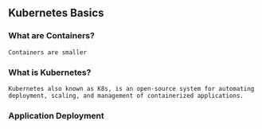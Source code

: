 
## Kubernetes Basics

### What are Containers?
    Containers are smaller 
    
### What is Kubernetes? 
    Kubernetes also known as K8s, is an open-source system for automating deployment, scaling, and management of containerized applications.

### Application Deployment
    
    
     